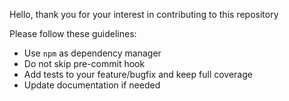 Hello, thank you for your interest in contributing to this repository

Please follow these guidelines:

*   Use `npm` as dependency manager
*   Do not skip pre-commit hook
*   Add tests to your feature/bugfix and keep full coverage
*   Update documentation if needed
